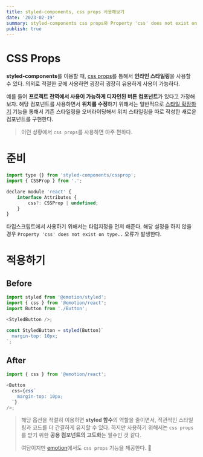 ```yaml
---
title: styled-components, css props 사용해보기
date: '2023-02-19'
summary: styled-components css props와 Property 'css' does not exist on type 오류 해결법
publish: true
---
```


# CSS Props

**styled-components**를 이용할 때, [css props](https://styled-components.com/docs/api#css-prop)를 통해서 **인라인 스타일링**을 사용할 수 있다. 의외로 적절한 곳에 사용하면 굉장히 굉장히 유용하게 사용이 가능하다.

예를 들어 **프로젝트 전역에서 사용이 가능하게 디자인된 버튼 컴포넌트**가 있다고 가정해보자. 해당 컴포넌트를 사용하면서 **위치를 수정**하기 위해서는 일반적으로 [스타일 확장하기](https://styled-components.com/docs/basics#extending-styles) 기능을 통해서 기존 스타일링을 오버라이딩해서 위치 스타일링을 따로 작성한 새로운 컴포넌트를 구현한다.

> 이런 상황에서 `css props`를 사용하면 아주 편하다.

# 준비

```js showLineNumbers title="styled.d.ts" {1}
import type {} from 'styled-components/cssprop';
import { CSSProp } from '.';

declare module 'react' {
    interface Attributes {
        css?: CSSProp | undefined;
    }
}
```

타입스크립트에서 사용하기 위해서는 타입지정을 먼저 해준다. 해당 설정을 하지 않을 경우 `Property 'css' does not exist on type..` 오류가 발생한다.

# 적용하기

## Before

```js showLineNumbers
import styled from '@emotion/styled';
import { css } from '@emotion/react';
import Button from './Button';

<StyledButton />;

const StyledButton = styled(Button)`
  margin-top: 10px;
`;
```

## After

```js showLineNumbers
import { css } from '@emotion/react';

<Button
  css={css`
    margin-top: 10px;
  `}
/>;
```

> 해당 옵션을 적절히 이용하면 **styled 함수**의 역할을 줄이면서, 직관적인 스타일링과 코드를 더 간결하게 유지할 수 있다. 하지만 사용하기 위해서는 `css props`를 받기 위한 **공용 컴포넌트의 고도화**는 필수인 것 같다.
>
> 여담이지만 [emotion](https://emotion.sh/docs/css-prop)에서도 `css props` 기능을 제공한다. 🚀
